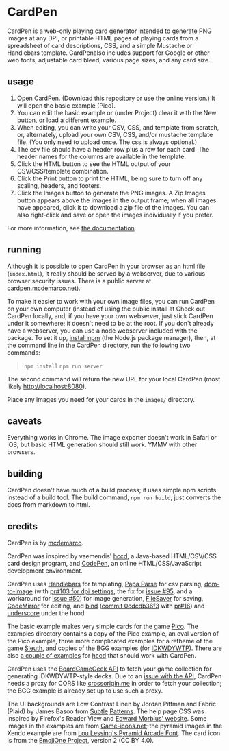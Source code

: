 CardPen
========

CardPen is a web-only playing card generator intended to generate PNG images at any DPI, or printable HTML pages of playing cards from a spreadsheet of card descriptions, CSS, and a simple Mustache or Handlebars template.  CardPenalso includes support for Google or other web fonts, adjustable card bleed, various page sizes, and any card size.

usage
--------

1. Open CardPen.  (Download this repository or use the online version.)  It will open the basic example (Pico).
2. You can edit the basic example or (under Project) clear it with the New button, or load a different example.
2. When editing, you can write your CSV, CSS, and template from scratch, or, alternately, upload your own CSV, CSS, and/or mustache template file.  (You only need to upload once.  The css is always optional.)
3. The csv file should have a header row plus a row for each card.  The header names for the columns are available in the template.  
3. Click the HTML button to see the HTML output of your CSV/CSS/template combination.
4. Click the Print button to print the HTML, being sure to turn off any scaling, headers, and footers.
4. Click the Images button to generate the PNG images.  A Zip Images button appears above the images in the output frame; when all images have appeared, click it to download a zip file of the images.  You can also right-click and save or open the images individually if you prefer.

For more information, see [the documentation](doc/index.md).

running
----------

Although it is possible to open CardPen in your browser as an html file (`index.html`), it really should be served by a webserver, due to various browser security issues.  There is a public server at [cardpen.mcdemarco.net](http://cardpen.mcdemarco.net)).

To make it easier to work with your own image files, you can run CardPen on your own computer (instead of using the public install at  Check out CardPen locally, and, if you have your own webserver, just stick CardPen under it somewhere; it doesn't need to be at the root.  If you don't already have a webserver, you can use a node webserver included with the package.  To set it up, [install npm](https://www.npmjs.com/get-npm) (the Node.js package manager), then, at the command line in the CardPen directory, run the following two commands:

> `npm install`
> `npm run server`

The second command will return the new URL for your local CardPen (most likely [http://localhost:8080](http://localhost:8080)).

Place any images you need for your cards in the `images/` directory.

caveats
---------

Everything works in Chrome.  The image exporter doesn't work in Safari or iOS, but basic HTML generation should still work.  YMMV with other browsers.


building
-----------

CardPen doesn't have much of a build process; it uses simple npm scripts instead of a build tool.
The build command, `npm run build`, just converts the docs from markdown to html.

credits
---------

CardPen is by [mcdemarco](https://bitbucket.org/mcdemarco).

CardPen was inspired by vaemendis' [hccd](https://github.com/vaemendis/hccd/), a Java-based HTML/CSV/CSS card design program, and [CodePen](https://codepen.io), an online HTML/CSS/JavaScript development environment.

CardPen uses [Handlebars](http://handlebarsjs.com) for templating, [Papa Parse](http://papaparse.com) for csv parsing, [dom-to-image](https://github.com/tsayen/dom-to-image/) (with [pr#103 for dpi settings](https://github.com/tsayen/dom-to-image/pull/103), the fix for [issue #95](https://github.com/tsayen/dom-to-image/issues/95), and a workaround for [issue #50](https://github.com/tsayen/dom-to-image/issues/50)) for image generation, [FileSaver](https://github.com/eligrey/FileSaver.js) for saving, [CodeMirror](http://codemirror.net) for editing, and [bind](https://github.com/remy/bind.js) ([commit 0cdcdb36f3](https://github.com/remy/bind.js/tree/0cdcdb36f3207191527c6de5367a518334f08d48) with [pr#16](https://github.com/remy/bind.js/pull/16/files)) and [underscore](http://underscorejs.org) under the hood.

The basic example makes very simple cards for the game [Pico](https://boardgamegeek.com/boardgame/2051/pico).  The examples directory contains a copy of the Pico example, an oval version of the Pico example, three more complicated examples for a retheme of the game [Sleuth](https://boardgamegeek.com/boardgame/594/sleuth), and copies of the BGG examples (for [IDKWDYWTP](https://boardgamegeek.com/boardgame/28567/i-dont-know-what-do-you-want-play)). There are also [a couple of examples](https://github.com/vaemendis/hccd/tree/master/examples) for [hccd](https://github.com/vaemendis/hccd/) that should work with CardPen.

CardPen uses the [BoardGameGeek API](https://boardgamegeek.com/wiki/page/BGG_XML_API2) to fetch your game collection for generating IDKWDYWTP-style decks.  Due to an [issue with the API](https://boardgamegeek.com/thread/1304818/cross-origin-resource-sharing-cors), CardPen needs a proxy for CORS like [crossorigin.me](https://github.com/technoboy10/crossorigin.me) in order to fetch your collection; the BGG example is already set up to use such a proxy.

The UI backgrounds are Low Contrast Linen by Jordan Pittman and Fabric (Plaid) by James Basoo from [Subtle](https://www.toptal.com/designers/subtlepatterns/low-contrast-linen/) [Patterns](https://www.toptal.com/designers/subtlepatterns/fabric-plaid/).  The help page CSS was inspired by Firefox's Reader View and [Edward Morbius' website](http://codepen.io/dredmorbius/pen/KpMqqB).  Some images in the examples are from [Game-icons.net](http://game-icons.net); the pyramid images in the Xendo example are from [Lou Lessing's Pyramid Arcade Font](http://www.looneylabs.com/other-pyramid-games).  The card icon is from the [EmojiOne Project](https://github.com/Ranks/emojione/blob/2.2.7/assets/svg/1f0cf.svg), version 2 (CC BY 4.0).



